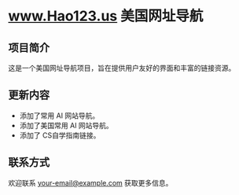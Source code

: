# www.Hao123.us 美国网址导航

## 项目简介

这是一个美国网址导航项目，旨在提供用户友好的界面和丰富的链接资源。

## 更新内容

- 添加了常用 AI 网站导航。
- 添加了美国常用 AI 网站导航。
- 添加了 CS自学指南链接。

## 联系方式

欢迎联系 [your-email@example.com](mailto:your-email@example.com) 获取更多信息。
